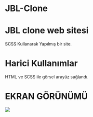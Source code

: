 # JBL-Clone
<h1> JBL clone web sitesi</h1>

SCSS Kullanarak Yapılmış bir site.



<h1> Harici Kullanımlar </h1>


HTML ve SCSS  ile görsel arayüz sağlandı.

<h1> EKRAN GÖRÜNÜMÜ</h1>

![](jblclone.gif)